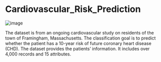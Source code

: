 # Cardiovascular_Risk_Prediction

![image](https://user-images.githubusercontent.com/60726057/124645816-8365da00-deb1-11eb-9509-e66ca30df5c6.png)


The dataset is from an ongoing cardiovascular study on residents of the town of Framingham, Massachusetts. 
The classification goal is to predict whether the patient has a 10-year risk of future coronary heart disease (CHD). 
The dataset provides the patients’ information. It includes over 4,000 records and 15 attributes.
